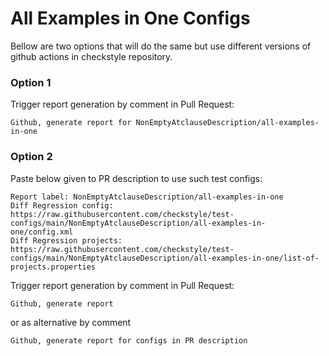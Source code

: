 # All Examples in One Configs

Bellow are two options that will do the same but use different versions
of github actions in checkstyle repository.


### Option 1
Trigger report generation by comment in Pull Request:
```
Github, generate report for NonEmptyAtclauseDescription/all-examples-in-one
```

### Option 2

Paste below given to PR description to use such test configs:
```
Report label: NonEmptyAtclauseDescription/all-examples-in-one
Diff Regression config: https://raw.githubusercontent.com/checkstyle/test-configs/main/NonEmptyAtclauseDescription/all-examples-in-one/config.xml
Diff Regression projects: https://raw.githubusercontent.com/checkstyle/test-configs/main/NonEmptyAtclauseDescription/all-examples-in-one/list-of-projects.properties
```

Trigger report generation by comment in Pull Request:
```
Github, generate report
```
or as alternative by comment
```
Github, generate report for configs in PR description
```
